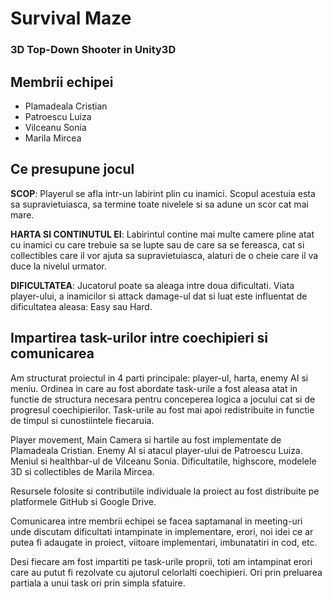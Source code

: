 # Survival Maze

### 3D Top-Down Shooter in Unity3D

## Membrii echipei
-	Plamadeala Cristian
-	Patroescu Luiza
-	Vilceanu Sonia
-	Marila Mircea

## Ce presupune jocul

**SCOP**: Playerul se afla intr-un labirint plin cu inamici. Scopul acestuia esta sa supravietuiasca, sa termine toate nivelele si sa adune un scor cat mai mare.

**HARTA SI CONTINUTUL EI**: Labirintul contine mai multe camere pline atat cu inamici cu care trebuie sa se lupte sau de care sa se fereasca, cat si collectibles care il vor ajuta sa supravietuiasca, alaturi de o cheie care il va duce la nivelul urmator.

**DIFICULTATEA**: Jucatorul poate sa aleaga intre doua dificultati. Viata player-ului, a inamicilor si attack damage-ul dat si luat este influentat de dificultatea aleasa: Easy sau Hard.

## Impartirea task-urilor intre coechipieri si comunicarea

Am structurat proiectul in 4 parti principale: player-ul, harta, enemy AI si meniu. Ordinea in care au fost abordate task-urile a fost aleasa atat in functie de structura necesara pentru conceperea logica a jocului cat si de progresul coechipierilor. Task-urile au fost mai apoi redistribuite in functie de timpul si cunostiintele fiecaruia.

Player movement, Main Camera si hartile au fost implementate de Plamadeala Cristian. Enemy AI si atacul player-ului de Patroescu Luiza. Meniul si healthbar-ul de Vilceanu Sonia. Dificultatile, highscore, modelele 3D si collectibles de Marila Mircea.

Resursele folosite si contributiile individuale la proiect au fost distribuite pe platformele GitHub si Google Drive.

Comunicarea intre membrii echipei se facea saptamanal in meeting-uri unde discutam dificultati intampinate in implementare, erori, noi idei ce ar putea fi adaugate in proiect, viitoare implementari, imbunatatiri in cod, etc.

Desi fiecare am fost impartiti pe task-urile proprii, toti am intampinat erori care au putut fi rezolvate cu ajutorul celorlalti coechipieri. Ori prin preluarea partiala a unui task ori prin simpla sfatuire.
